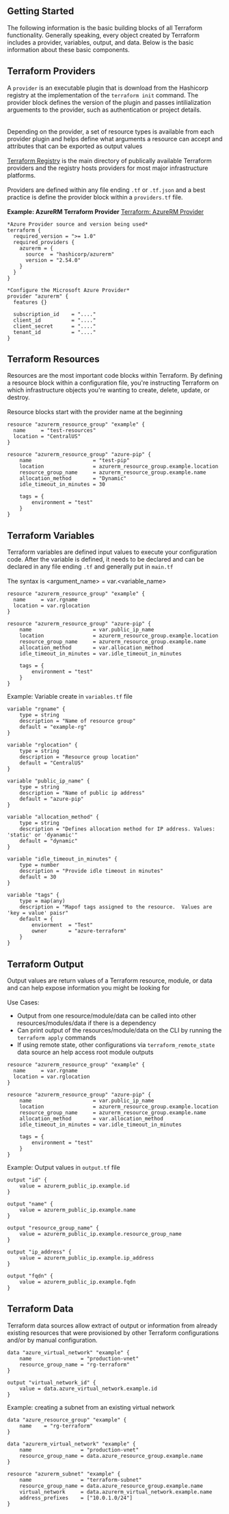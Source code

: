 ## Getting Started
The following information is the basic building blocks of all Terraform functionality.  Generally speaking, every object created by Terraform includes a provider, variables, output, and data.  Below is the basic information about these basic components.

## Terraform Providers
A ```provider``` is an executable plugin that is download from the Hashicorp registry at the implementation of the ```terraform init``` command.  The provider block defines the version of the plugin and passes intilialization arguements to the provider, such as authentication or project details.  
<br /><br />
Depending on the provider, a set of resource types is available from each provider plugin and helps define what arguments a resource can accept and attributes that can be exported as output values
<br /><br />
[Terraform Registry](https://registry.terraform.io) is the main directory of publically available Terraform providers and the registry hosts providers for most major infrastructure platforms.
<br /><br />
Providers are defined within any file ending ```.tf``` or ```.tf.json``` and a best practice is define the provider block within a ```providers.tf``` file.
<br /><br />
<b>Example: AzureRM Terraform Provider</b> [Terraform: AzureRM Provider](https://registry.terraform.io/providers/hashicorp/azurerm/latest)

```
*Azure Provider source and version being used*
terraform {
  required_version = ">= 1.0"
  required_providers {
    azurerm = {
      source  = "hashicorp/azurerm"
      version = "2.54.0"
    }
  }
}

*Configure the Microsoft Azure Provider*
provider "azurerm" {
  features {}

  subscription_id    = "...."
  client_id          = "...."
  client_secret      = "...."
  tenant_id          = "...."
} 
```

## Terraform Resources
Resources are the most important code blocks within Terraform.  By defining a resource block within a configuration file, you're instructing Terraform on which infrastructure objects you're wanting to create, delete, update, or destroy.
<br /><br />
Resource blocks start with the provider name at the beginning
```
resource "azurerm_resource_group" "example" {
  name     = "test-resources"
  location = "CentralUS"
}

resource "azurerm_resource_group" "azure-pip" {
    name                    = "test-pip"
    location                = azurerm_resource_group.example.location
    resource_group_name     = azurerm_resource_group.example.name
    allocation_method       = "Dynamic"
    idle_timeout_in_minutes = 30

    tags = {
        environment = "test"
    }
}
```


## Terraform Variables
Terraform variables are defined input values to execute your configuration code.  After the variable is defined, it needs to be declared and can be declared in any file ending ```.tf``` and generally put in ```main.tf```<br /><br />
The syntax is <argument_name> = var.<variable_name>

```
resource "azurerm_resource_group" "example" {
  name     = var.rgname
  location = var.rglocation
}

resource "azurerm_resource_group" "azure-pip" {
    name                    = var.public_ip_name
    location                = azurerm_resource_group.example.location
    resource_group_name     = azurerm_resource_group.example.name
    allocation_method       = var.allocation_method
    idle_timeout_in_minutes = var.idle_timeout_in_minutes

    tags = {
        environment = "test"
    }
}
```
Example: Variable create in ```variables.tf``` file
```
variable "rgname" {
    type = string
    description = "Name of resource group"
    default = "example-rg"
}

variable "rglocation" {
    type = string
    description = "Resource group location"
    default = "CentralUS"
}

variable "public_ip_name" {
    type = string
    description = "Name of public ip address"
    default = "azure-pip"
}

variable "allocation_method" {
    type = string
    description = "Defines allocation method for IP address. Values: 'static' or 'dyanamic'"
    default = "dynamic"
}

variable "idle_timeout_in_minutes" {
    type = number
    description = "Provide idle timeout in minutes"
    default = 30
}

variable "tags" {
    type = map(any)
    description = "Mapof tags assigned to the resource.  Values are 'key = value' paisr"
    default = {
        enviorment  = "Test"
        owner       = "azure-terraform"
    }
}
```

## Terraform Output
Output values are return values of a Terraform resource, module, or data and can help expose information you might be looking for 
<br /><br />
Use Cases:
* Output from one resource/module/data can be called into other resources/modules/data if there is a dependency
* Can print output of the resources/module/data on the CLI by running the ```terraform apply``` commands
* If using remote state, other configurations via ```terraform_remote_state``` data source an help access root module outputs

```
resource "azurerm_resource_group" "example" {
  name     = var.rgname
  location = var.rglocation
}

resource "azurerm_resource_group" "azure-pip" {
    name                    = var.public_ip_name
    location                = azurerm_resource_group.example.location
    resource_group_name     = azurerm_resource_group.example.name
    allocation_method       = var.allocation_method
    idle_timeout_in_minutes = var.idle_timeout_in_minutes

    tags = {
        environment = "test"
    }
}
```
Example: Output values in ```output.tf``` file
```
output "id" {
    value = azurerm_public_ip.example.id
}

output "name" {
    value = azurerm_public_ip.example.name 
}

output "resource_group_name" {
    value = azurerm_public_ip.example.resource_group_name
}

output "ip_address" {
    value = azurerm_public_ip.example.ip_address
}

output "fqdn" {
    value = azurerm_public_ip.example.fqdn
}
```
## Terraform Data
Terraform data sources allow extract of output or information from already existing resources that were provisioned by other Terraform configurations and/or by manual configuration.
```
data "azure_virtual_network" "example" {
    name                = "production-vnet"
    resource_group_name = "rg-terraform"
}

output "virtual_network_id" {
    value = data.azure_virtual_network.example.id
}
```
Example: creating a subnet from an existing virtual network
```
data "azure_resource_group" "example" {
    name    = "rg-terraform"
}

data "azurerm_virtual_network" "example" {
    name                = "production-vnet"
    resource_group_name = data.azure_resource_group.example.name
}

resource "azurerm_subnet" "example" {
    name                = "terraform-subnet"
    resource_group_name = data.azure_resource_group.example.name
    virtual_network     = data.azurerm_virtual_network.example.name
    address_prefixes    = ["10.0.1.0/24"]
}
```